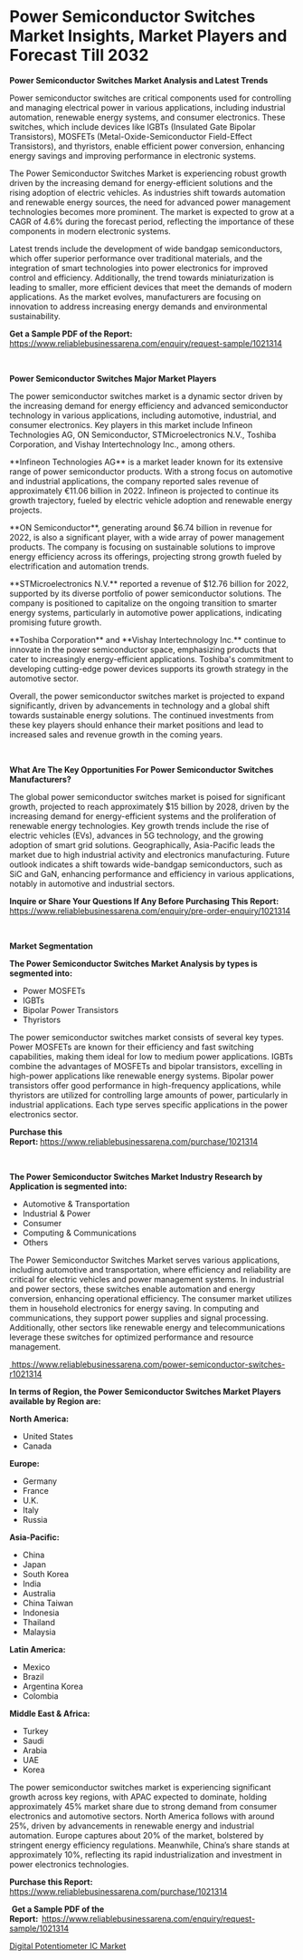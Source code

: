 <p><h1>Power Semiconductor Switches Market Insights, Market Players and Forecast Till 2032</h1></p><p><strong>Power Semiconductor Switches Market Analysis and Latest Trends</strong></p>
<p><p>Power semiconductor switches are critical components used for controlling and managing electrical power in various applications, including industrial automation, renewable energy systems, and consumer electronics. These switches, which include devices like IGBTs (Insulated Gate Bipolar Transistors), MOSFETs (Metal-Oxide-Semiconductor Field-Effect Transistors), and thyristors, enable efficient power conversion, enhancing energy savings and improving performance in electronic systems.</p><p>The Power Semiconductor Switches Market is experiencing robust growth driven by the increasing demand for energy-efficient solutions and the rising adoption of electric vehicles. As industries shift towards automation and renewable energy sources, the need for advanced power management technologies becomes more prominent. The market is expected to grow at a CAGR of 4.6% during the forecast period, reflecting the importance of these components in modern electronic systems.</p><p>Latest trends include the development of wide bandgap semiconductors, which offer superior performance over traditional materials, and the integration of smart technologies into power electronics for improved control and efficiency. Additionally, the trend towards miniaturization is leading to smaller, more efficient devices that meet the demands of modern applications. As the market evolves, manufacturers are focusing on innovation to address increasing energy demands and environmental sustainability.</p></p>
<p><strong>Get a Sample PDF of the Report:&nbsp;</strong> <a href="https://www.reliablebusinessarena.com/enquiry/request-sample/1021314?utm_campaign=2928&utm_medium=2&utm_source=Github&utm_content=ia&utm_term=06042025&utm_id=power-semiconductor-switches">https://www.reliablebusinessarena.com/enquiry/request-sample/1021314</a></p>
<p>&nbsp;</p>
<p><strong>Power Semiconductor Switches Major Market Players</strong></p>
<p><p>The power semiconductor switches market is a dynamic sector driven by the increasing demand for energy efficiency and advanced semiconductor technology in various applications, including automotive, industrial, and consumer electronics. Key players in this market include Infineon Technologies AG, ON Semiconductor, STMicroelectronics N.V., Toshiba Corporation, and Vishay Intertechnology Inc., among others.</p><p>**Infineon Technologies AG** is a market leader known for its extensive range of power semiconductor products. With a strong focus on automotive and industrial applications, the company reported sales revenue of approximately €11.06 billion in 2022. Infineon is projected to continue its growth trajectory, fueled by electric vehicle adoption and renewable energy projects.</p><p>**ON Semiconductor**, generating around $6.74 billion in revenue for 2022, is also a significant player, with a wide array of power management products. The company is focusing on sustainable solutions to improve energy efficiency across its offerings, projecting strong growth fueled by electrification and automation trends.</p><p>**STMicroelectronics N.V.** reported a revenue of $12.76 billion for 2022, supported by its diverse portfolio of power semiconductor solutions. The company is positioned to capitalize on the ongoing transition to smarter energy systems, particularly in automotive power applications, indicating promising future growth.</p><p>**Toshiba Corporation** and **Vishay Intertechnology Inc.** continue to innovate in the power semiconductor space, emphasizing products that cater to increasingly energy-efficient applications. Toshiba's commitment to developing cutting-edge power devices supports its growth strategy in the automotive sector.</p><p>Overall, the power semiconductor switches market is projected to expand significantly, driven by advancements in technology and a global shift towards sustainable energy solutions. The continued investments from these key players should enhance their market positions and lead to increased sales and revenue growth in the coming years.</p></p>
<p>&nbsp;</p>
<p><strong>What Are The Key Opportunities For Power Semiconductor Switches Manufacturers?</strong></p>
<p><p>The global power semiconductor switches market is poised for significant growth, projected to reach approximately $15 billion by 2028, driven by the increasing demand for energy-efficient systems and the proliferation of renewable energy technologies. Key growth trends include the rise of electric vehicles (EVs), advances in 5G technology, and the growing adoption of smart grid solutions. Geographically, Asia-Pacific leads the market due to high industrial activity and electronics manufacturing. Future outlook indicates a shift towards wide-bandgap semiconductors, such as SiC and GaN, enhancing performance and efficiency in various applications, notably in automotive and industrial sectors.</p></p>
<p><strong>Inquire or Share Your Questions If Any Before Purchasing This Report:</strong> <a href="https://www.reliablebusinessarena.com/enquiry/pre-order-enquiry/1021314?utm_campaign=2928&utm_medium=2&utm_source=Github&utm_content=ia&utm_term=06042025&utm_id=power-semiconductor-switches">https://www.reliablebusinessarena.com/enquiry/pre-order-enquiry/1021314</a></p>
<p>&nbsp;</p>
<p><strong>Market Segmentation</strong></p>
<p><strong>The Power Semiconductor Switches Market Analysis by types is segmented into:</strong></p>
<p><ul><li>Power MOSFETs</li><li>IGBTs</li><li>Bipolar Power Transistors</li><li>Thyristors</li></ul></p>
<p><p>The power semiconductor switches market consists of several key types. Power MOSFETs are known for their efficiency and fast switching capabilities, making them ideal for low to medium power applications. IGBTs combine the advantages of MOSFETs and bipolar transistors, excelling in high-power applications like renewable energy systems. Bipolar power transistors offer good performance in high-frequency applications, while thyristors are utilized for controlling large amounts of power, particularly in industrial applications. Each type serves specific applications in the power electronics sector.</p></p>
<p><strong>Purchase this Report:&nbsp;</strong><a href="https://www.reliablebusinessarena.com/purchase/1021314?utm_campaign=2928&utm_medium=2&utm_source=Github&utm_content=ia&utm_term=06042025&utm_id=power-semiconductor-switches">https://www.reliablebusinessarena.com/purchase/1021314</a></p>
<p>&nbsp;</p>
<p><strong>The Power Semiconductor Switches Market Industry Research by Application is segmented into:</strong></p>
<p><ul><li>Automotive & Transportation</li><li>Industrial & Power</li><li>Consumer</li><li>Computing & Communications</li><li>Others</li></ul></p>
<p><p>The Power Semiconductor Switches Market serves various applications, including automotive and transportation, where efficiency and reliability are critical for electric vehicles and power management systems. In industrial and power sectors, these switches enable automation and energy conversion, enhancing operational efficiency. The consumer market utilizes them in household electronics for energy saving. In computing and communications, they support power supplies and signal processing. Additionally, other sectors like renewable energy and telecommunications leverage these switches for optimized performance and resource management.</p></p>
<p><a href="https://www.reliablebusinessarena.com/power-semiconductor-switches-r1021314?utm_campaign=2928&utm_medium=2&utm_source=Github&utm_content=ia&utm_term=06042025&utm_id=power-semiconductor-switches">&nbsp;https://www.reliablebusinessarena.com/power-semiconductor-switches-r1021314</a></p>
<p><strong>In terms of Region, the Power Semiconductor Switches Market Players available by Region are:</strong></p>
<p>
    <p> <strong> North America: </strong>
        <ul>
            <li>United States</li>
            <li>Canada</li>
        </ul>
        </p> 
    <p> <strong> Europe: </strong>
        <ul>
            <li>Germany</li>
            <li>France</li>
            <li>U.K.</li>
            <li>Italy</li>
            <li>Russia</li>
        </ul>
        </p> 
    <p> <strong> Asia-Pacific: </strong>
        <ul>
            <li>China</li>
            <li>Japan</li>
            <li>South Korea</li>
            <li>India</li>
            <li>Australia</li>
            <li>China Taiwan</li>
            <li>Indonesia</li>
            <li>Thailand</li>
            <li>Malaysia</li>
        </ul>
        </p> 
    <p> <strong> Latin America: </strong>
        <ul>
            <li>Mexico</li>
            <li>Brazil</li>
            <li>Argentina Korea</li>
            <li>Colombia</li>
        </ul>
        </p> 
    <p> <strong> Middle East & Africa: </strong>
        <ul>
            <li>Turkey</li>
            <li>Saudi</li>
            <li>Arabia</li>
            <li>UAE</li>
            <li>Korea</li>
        </ul>
    </p>
    </p>
<p><p>The power semiconductor switches market is experiencing significant growth across key regions, with APAC expected to dominate, holding approximately 45% market share due to strong demand from consumer electronics and automotive sectors. North America follows with around 25%, driven by advancements in renewable energy and industrial automation. Europe captures about 20% of the market, bolstered by stringent energy efficiency regulations. Meanwhile, China’s share stands at approximately 10%, reflecting its rapid industrialization and investment in power electronics technologies.</p></p>
<p><strong>Purchase this Report: </strong><a href="https://www.reliablebusinessarena.com/purchase/1021314?utm_campaign=2928&utm_medium=2&utm_source=Github&utm_content=ia&utm_term=06042025&utm_id=power-semiconductor-switches">https://www.reliablebusinessarena.com/purchase/1021314</a></p>
<p>&nbsp;<strong>Get a Sample PDF of the Report:&nbsp;&nbsp;</strong><a href="https://www.reliablebusinessarena.com/enquiry/request-sample/1021314?utm_campaign=2928&utm_medium=2&utm_source=Github&utm_content=ia&utm_term=06042025&utm_id=power-semiconductor-switches">https://www.reliablebusinessarena.com/enquiry/request-sample/1021314</a></p>
<p><strong></strong></p>
<p><p><a href="https://github.com/carendesrochers299/Market-Research-Report-List-1/blob/main/digital-potentiometer-ic-market.md?utm_campaign=2928&utm_medium=2&utm_source=Github&utm_content=ia&utm_term=06042025&utm_id=power-semiconductor-switches">Digital Potentiometer IC Market</a></p></p>